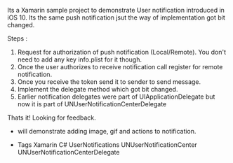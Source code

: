 Its a Xamarin sample project to demonstrate User notification introduced in iOS 10. Its the same push notification jsut the way of implementation got bit changed.

Steps :

  1. Request for authorization of push notification (Local/Remote). You don't need to add any key info.plist for it though.
  2. Once the user authorizes to receive notification call register for remote notification.
  3. Once you receive the token send it to sender to send message.
  4. Implement the delegate method which got bit changed.
  5. Earlier notification delegates were part of UIApplicationDelegate but now it is part of UNUserNotificationCenterDelegate
  
 Thats it! Looking for feedback.
 
 * will demonstrate adding image, gif and actions to notification.

 * Tags
    Xamarin 
    C# 
    UserNotifications
    UNUserNotificationCenter
    UNUserNotificationCenterDelegate
